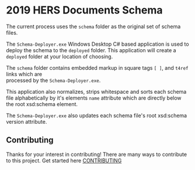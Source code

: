# 2019 HERS Documents Schema

The current process uses the `schema` folder as the original set of schema files.

The `Schema-Deployer.exe` Windows Desktop C# based application is used to deploy the schema to 
the `deployed` folder.  This application will create a `deployed` folder at your 
location of choosing.

The `schema` folder contains embedded markup in square tags `[ ]`, and `t4ref` links which are  
processed by the `Schema-Deployer.exe`. 

This application also normalizes, strips whitespace and
sorts each schema file alphabetically by it's elements `name` attribute which are
directly below the root xsd:schema element.

The `Schema-Deployer.exe` also updates each schema file's root xsd:schema version attribute.

## Contributing

Thanks for your interest in contributing! There are many ways to contribute to this project. 
Get started here [CONTRIBUTING](CONTRIBUTING.md)
